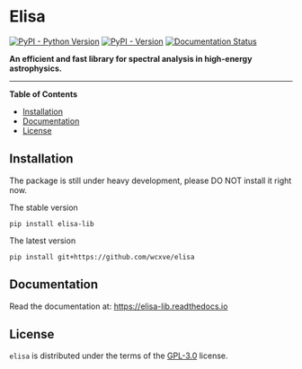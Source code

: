 # Elisa

[![PyPI - Python Version](https://img.shields.io/pypi/pyversions/elisa-lib.svg)](https://pypi.org/project/elisa-lib)
[![PyPI - Version](https://img.shields.io/pypi/v/elisa-lib.svg)](https://pypi.org/project/elisa-lib)
[![Documentation Status](https://readthedocs.org/projects/elisa-lib/badge/?version=latest)](https://elisa-lib.readthedocs.io/en/latest/?badge=latest)

**An efficient and fast library for spectral analysis in high-energy astrophysics.**

-----

**Table of Contents**

- [Installation](#installation)
- [Documentation](#documentation)
- [License](#license)

## Installation

The package is still under heavy development, please DO NOT install it right now.

The stable version

```console
pip install elisa-lib
```

The latest version

```console
pip install git+https://github.com/wcxve/elisa
```

## Documentation

Read the documentation at: https://elisa-lib.readthedocs.io

## License

`elisa` is distributed under the terms of the [GPL-3.0](https://www.gnu.org/licenses/gpl-3.0-standalone.html) license.
